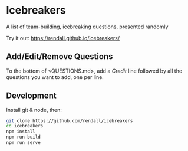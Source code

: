 # Icebreakers

A list of team-building, icebreaking questions, presented randomly

Try it out: <https://rendall.github.io/icebreakers/>

## Add/Edit/Remove Questions

To the bottom of <QUESTIONS.md>, add a _Credit_ line followed by all the questions you want to add, one per line.


## Development

Install git & node, then:

```bash
git clone https://github.com/rendall/icebreakers
cd icebreakers
npm install
npm run build
npm run serve
```
